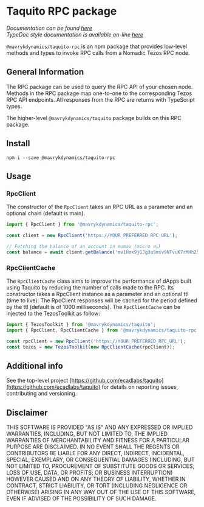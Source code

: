 # Taquito RPC package
*Documentation can be found [here](https://taquito.mavryk.org/docs/rpc_package)*  
*TypeDoc style documentation is available on-line [here](https://taquito.mavryk.org/typedoc/modules/_taquito_rpc.html)*

`@mavrykdynamics/taquito-rpc` is an npm package that provides low-level methods and types to invoke RPC calls from a Nomadic Tezos RPC node.

## General Information

The RPC package can be used to query the RPC API of your chosen node. Methods in the RPC package map one-to-one to the corresponding Tezos RPC API endpoints. All responses from the RPC are returns with TypeScript types.

The higher-level `@mavrykdynamics/taquito` package builds on this RPC package.

## Install

```
npm i --save @mavrykdynamics/taquito-rpc
```

## Usage
### RpcClient

The constructor of the `RpcClient` takes an RPC URL as a parameter and an optional chain (default is main).

```ts
import { RpcClient } from '@mavrykdynamics/taquito-rpc';

const client = new RpcClient('https://YOUR_PREFERRED_RPC_URL');

// Fetching the balance of an account in mumav (micro ꝳ)
const balance = await client.getBalance('mv1Hox9jGJg3uSmsv9NTvuK7rMHh25cq44nv');
```

### RpcClientCache

The `RpcClientCache` class aims to improve the performance of dApps built using Taquito by reducing the number of calls made to the RPC. Its constructor takes a RpcClient instance as a parameter and an optional ttl (time to live). The RpcClient responses will be cached for the period defined by the ttl (default is of 1000 milliseconds). The `RpcClientCache` can be injected to the TezosToolkit as follow:

```ts
import { TezosToolkit } from '@mavrykdynamics/taquito';
import { RpcClient, RpcClientCache } from '@mavrykdynamics/taquito-rpc';

const rpcClient = new RpcClient('https://YOUR_PREFERRED_RPC_URL');
const tezos = new TezosToolkit(new RpcClientCache(rpcClient));
```
## Additional info

See the top-level project [https://github.com/ecadlabs/taquito](https://github.com/ecadlabs/taquito) for details on reporting issues, contributing and versioning.

## Disclaimer

THIS SOFTWARE IS PROVIDED "AS IS" AND ANY EXPRESSED OR IMPLIED WARRANTIES, INCLUDING, BUT NOT LIMITED TO, THE IMPLIED WARRANTIES OF MERCHANTABILITY AND FITNESS FOR A PARTICULAR PURPOSE ARE DISCLAIMED. IN NO EVENT SHALL THE REGENTS OR CONTRIBUTORS BE LIABLE FOR ANY DIRECT, INDIRECT, INCIDENTAL, SPECIAL, EXEMPLARY, OR CONSEQUENTIAL DAMAGES (INCLUDING, BUT NOT LIMITED TO, PROCUREMENT OF SUBSTITUTE GOODS OR SERVICES; LOSS OF USE, DATA, OR PROFITS; OR BUSINESS INTERRUPTION) HOWEVER CAUSED AND ON ANY THEORY OF LIABILITY, WHETHER IN CONTRACT, STRICT LIABILITY, OR TORT (INCLUDING NEGLIGENCE OR OTHERWISE) ARISING IN ANY WAY OUT OF THE USE OF THIS SOFTWARE, EVEN IF ADVISED OF THE POSSIBILITY OF SUCH DAMAGE.
